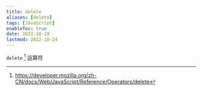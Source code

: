 ```yaml
---
title: delete
aliases: [delete]
tags: [JavaScript]
enableToc: true
date: 2022-10-19
lastmod: 2022-10-24
---
```


`delete` [^1] 运算符

[^1]: <https://developer.mozilla.org/zh-CN/docs/Web/JavaScript/Reference/Operators/delete>
